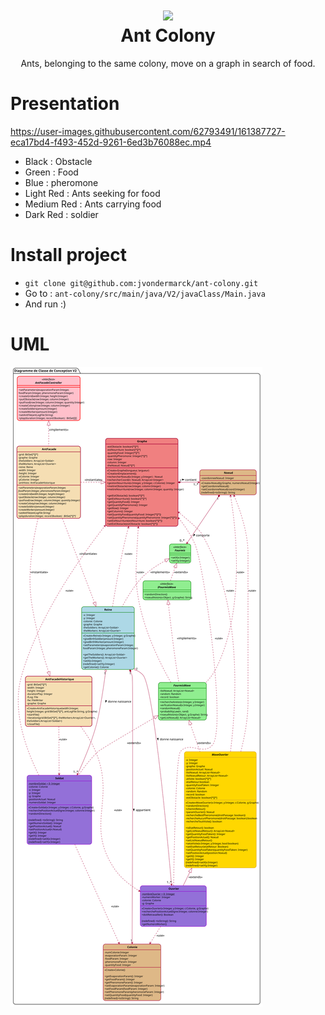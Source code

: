 <h1 align="center"><img src="https://camo.githubusercontent.com/c7abb1eb5d53e11184ab4c6d3c9cb9e8581b4175dd813bfd179ed6470fe9be52/68747470733a2f2f7374617469632e7665637465657a792e636f6d2f74692f766563746575722d6c696272652f74322f3337333733342d666f75726d69732d65742d74726f752d726f7567652d6665752d677261747569742d766563746f7269656c2e6a7067" width="400px"/><br/>
  Ant Colony
</h1>
<p align="center">Ants, belonging to the same colony, move on a graph in search of food.
</div>


# Presentation 

https://user-images.githubusercontent.com/62793491/161387727-eca17bd4-f493-452d-9261-6ed3b76088ec.mp4

- Black : Obstacle
- Green : Food
- Blue : pheromone
- Light Red : Ants seeking for food
- Medium Red : Ants carrying food 
- Dark Red : soldier

# Install project
- `git clone git@github.com:jvondermarck/ant-colony.git`
- Go to : `ant-colony/src/main/java/V2/javaClass/Main.java`
- And run :)

# UML

<img src = "https://github.com/jvondermarck/ant-colony/blob/master/plantUML/V2/Fourmis_DC_Conception.svg" alt="My Happy SVG"/>

